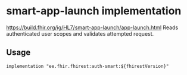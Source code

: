 # smart-app-launch implementation
https://build.fhir.org/ig/HL7/smart-app-launch/app-launch.html
Reads authenticated user scopes and validates attempted request.

## Usage
```
implementation "ee.fhir.fhirest:auth-smart:${fhirestVersion}"
```

